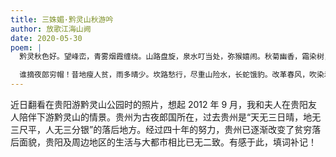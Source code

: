 ```yaml
---
title: 三姝媚·黔灵山秋游吟
author: 放歌江海山阙
date: 2020-05-30
poem: |
  黔灵秋色好。望峰峦，青雾烟霞缠绕。山路盘旋，泉水叮当处，弥猴嬉闹。秋菊幽香，霜染树，风摇落照。黑发白眉，北调南腔，声欢语笑。

  谁摘夜郎穷帽！昔地瘦人贫，雨多晴少。坎路愁行，尽重山险水，长蛇饿豹。改革春风，吹染着、寨城新貌。伫立山巅放眼，贵州变了！
---
```


近日翻看在贵阳游黔灵山公园时的照片，想起 2012 年 9 月，我和夫人在贵阳友人陪伴下游黔灵山的情景。贵州为古夜郎国所在，过去贵州是“天无三日晴，地无三尺平，人无三分银”的落后地方。经过四十年的努力，贵州已逐渐改变了贫穷落后面貌，贵阳及周边地区的生活与大都市相比已无二致。有感于此，填词补记！
